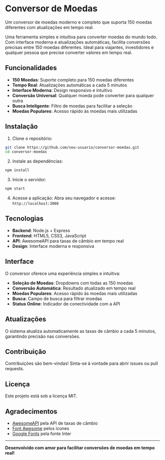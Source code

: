 # Conversor de Moedas

Um conversor de moedas moderno e completo que suporta 150 moedas diferentes com atualizações em tempo real.

Uma ferramenta simples e intuitiva para converter moedas do mundo todo. Com interface moderna e atualizações automáticas, facilita conversões precisas entre 150 moedas diferentes. Ideal para viajantes, investidores e qualquer pessoa que precise converter valores em tempo real.

## Funcionalidades

- **150 Moedas**: Suporte completo para 150 moedas diferentes
- **Tempo Real**: Atualizações automáticas a cada 5 minutos
- **Interface Moderna**: Design responsivo e intuitivo
- **Conversão Universal**: Qualquer moeda pode converter para qualquer outra
- **Busca Inteligente**: Filtro de moedas para facilitar a seleção
- **Moedas Populares**: Acesso rápido às moedas mais utilizadas

## Instalação

1. Clone o repositório:
```bash
git clone https://github.com/seu-usuario/conversor-moedas.git
cd conversor-moedas
```

2. Instale as dependências:
```bash
npm install
```

3. Inicie o servidor:
```bash
npm start
```

4. Acesse a aplicação:
Abra seu navegador e acesse: `http://localhost:3000`

## Tecnologias

- **Backend**: Node.js + Express
- **Frontend**: HTML5, CSS3, JavaScript
- **API**: AwesomeAPI para taxas de câmbio em tempo real
- **Design**: Interface moderna e responsiva

## Interface

O conversor oferece uma experiência simples e intuitiva:

- **Seleção de Moedas**: Dropdowns com todas as 150 moedas
- **Conversão Automática**: Resultado atualizado em tempo real
- **Moedas Populares**: Acesso rápido às moedas mais utilizadas
- **Busca**: Campo de busca para filtrar moedas
- **Status Online**: Indicador de conectividade com a API

## Atualizações

O sistema atualiza automaticamente as taxas de câmbio a cada 5 minutos, garantindo precisão nas conversões.

## Contribuição

Contribuições são bem-vindas! Sinta-se à vontade para abrir issues ou pull requests.

## Licença

Este projeto está sob a licença MIT.

## Agradecimentos

- [AwesomeAPI](https://economia.awesomeapi.com.br/) pela API de taxas de câmbio
- [Font Awesome](https://fontawesome.com/) pelos ícones
- [Google Fonts](https://fonts.google.com/) pela fonte Inter

---

**Desenvolvido com amor para facilitar conversões de moedas em tempo real!** 